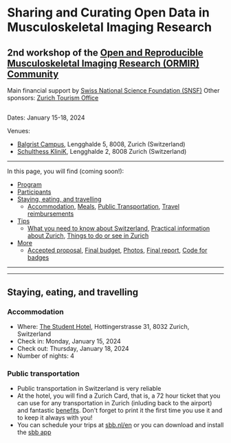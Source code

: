 # Sharing and Curating Open Data in Musculoskeletal Imaging Research
## 2nd workshop of the [Open and Reproducible Musculoskeletal Imaging Research (ORMIR) Community](https://ormircommunity.github.io/)
Main financial support by [Swiss National Science Foundation (SNSF)](https://www.snf.ch/en) 
Other sponsors: [Zurich Tourism Office](https://www.zuerich.com/en)
##  

Dates: January 15-18, 2024

Venues: 
- [Balgrist Campus](https://www.balgristcampus.ch/), Lengghalde 5, 8008, Zurich (Switzerland)
- [Schulthess KliniK](https://www.schulthess-klinik.ch/en), Lengghalde 2, 8008 Zurich (Switzerland)

---

In this page, you will find (coming soon!): 

- [Program](#Program)  
  <!-- - [Hackathons](#hackathons), [Tutorials](#tutorials), [Invited speakers](#invited-speakers), [Walk/hike](#walkhike), [Other material](#other-material)   --> 
- [Participants](#participants)  
- [Staying, eating, and travelling](#stayingeatingtravelling)    
  - [Accommodation](#accommodation), [Meals](#meals), [Public Transportation](#public-transportation), [Travel reimbursements](#travel-reimbursements)  
- [Tips](#tips)   
  - [What you need to know about Switzerland](#What-you-need-to-know-about-the-Switzerland), [Practical information about Zurich](#Practical-information-about-Zurich), [Things to do or see in Zurich](#Things-to-do-or-see-in-Zurich)     
- [More](#more)   
  - [Accepted proposal](#accepted-proposal), [Final budget](#final-budget), [Photos](#photos), [Final report](#final-report), [Code for badges](#code-for-badges)

---


---

## Staying, eating, and travelling

### Accommodation
- Where: [The Student Hotel](https://www.thestudenthotel.com/maastricht/), Hottingerstrasse 31, 8032 Zurich, Switzerland
- Check in: Monday, January 15, 2024
- Check out: Thursday, January 18, 2024 
- Number of nights: 4

### Public transportation
- Public transportation in Switzerland is very reliable
- At the hotel, you will find a Zurich Card, that is, a 72 hour ticket that you can use for any transportation in Zurich (inluding back to the airport) and fantastic [benefits](https://www.zuerich.com/en). Don't forget to print it the first time you use it and to keep it always with you! 
- You can schedule your trips at [sbb.nl/en](https://www.sbb.ch/en/home.html) or you can download and install the [sbb app](https://www.sbb.ch/en/timetable/mobile-apps/sbb-mobile.html)
